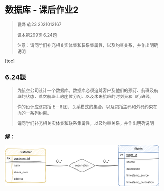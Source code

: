 # 数据库 - 课后作业2

> 曹烨 软23 2021012167
>
> 课本第299页 6.24题
>
> 注意：请同学们补充相关实体集和联系集属性，以及约束关系，并作出明确说明

[toc]

## 6.24题

> 为航空公司设计一个数据库。数据库必须追踪客户及他们的预订、航班及航班的状态、单次航班上的座位分配，以及未来航班的时刻表和飞行路线。
>
> 你的设计应该包括 E－R 图、关系模式的集合，以及包括主码和外码约束在内的一系列约束。
>
> 请同学们补充相关实体集和联系集属性，以及约束关系，并作出明确说明

### 解：

![hw2](hw2.png)
